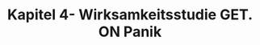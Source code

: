 --- 
abstract: '' 
authors: 
 - L Ebenfeld
 -  D Lehr
 -  admin
 -  SK Stegemann
 -  H Riper
 -  B Funk
 -  M Berking
doi: '' 
featured: false 
publication: '*Development and evaluation of a hybrid online training for panic disorder …*, 1' 
publication_short: '' 
publishDate: '' 
title: 'Kapitel 4- Wirksamkeitsstudie GET. ON Panik' 
url_code: '' 
url_dataset: '' 
url_pdf: '' 
url_poster: '' 
url_project: '' 
url_slides: '' 
url_source: '' 
url_video: '' 
---